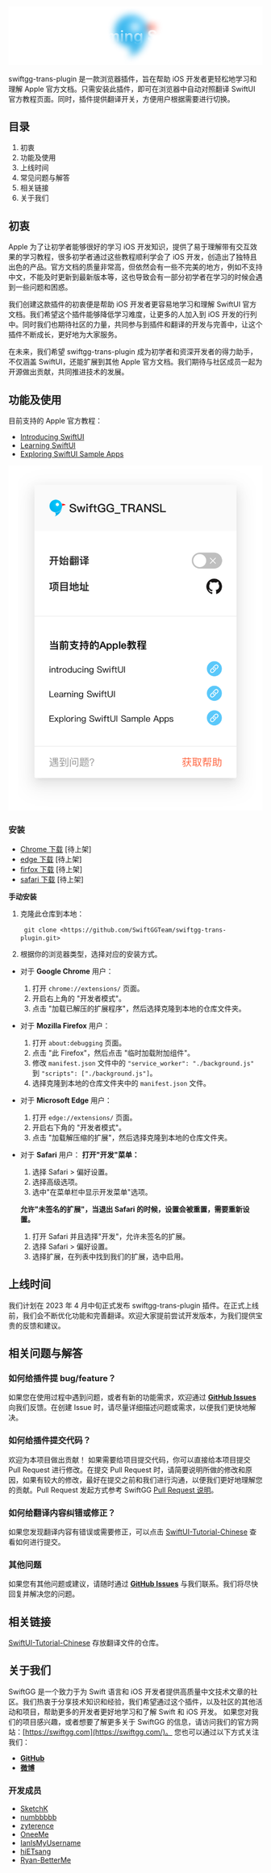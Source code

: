 ![logo.png](./source/intro/logo.png)

swiftgg-trans-plugin 是一款浏览器插件，旨在帮助 iOS 开发者更轻松地学习和理解 Apple 官方文档。只需安装此插件，即可在浏览器中自动对照翻译 SwiftUI 官方教程页面。同时，插件提供翻译开关，方便用户根据需要进行切换。

## 目录
1. 初衷
2. 功能及使用
3. 上线时间
4. 常见问题与解答
5. 相关链接
6. 关于我们

## 初衷
Apple 为了让初学者能够很好的学习 iOS 开发知识，提供了易于理解带有交互效果的学习教程，很多初学者通过这些教程顺利学会了 iOS 开发，创造出了独特且出色的产品。官方文档的质量非常高，但依然会有一些不完美的地方，例如不支持中文，不能及时更新到最新版本等，这也导致会有一部分初学者在学习的时候会遇到一些问题和困惑。

我们创建这款插件的初衷便是帮助 iOS 开发者更容易地学习和理解 SwiftUI 官方文档。我们希望这个插件能够降低学习难度，让更多的人加入到 iOS 开发的行列中。同时我们也期待社区的力量，共同参与到插件和翻译的开发与完善中，让这个插件不断成长，更好地为大家服务。

在未来，我们希望 swiftgg-trans-plugin 成为初学者和资深开发者的得力助手，不仅涵盖 SwiftUI，还能扩展到其他 Apple 官方文档。我们期待与社区成员一起为开源做出贡献，共同推进技术的发展。

## 功能及使用
目前支持的 Apple 官方教程：
- [Introducing SwiftUI](https://developer.apple.com/tutorials/swiftui)
- [Learning SwiftUI](https://developer.apple.com/tutorials/swiftui-concepts/)
- [Exploring SwiftUI Sample Apps](https://developer.apple.com/tutorials/sample-apps)

![screenshot.png](./source/intro/screenshot.png)

### 安装
- [Chrome 下载](https://chrome.google.com/webstore/category/extensions)  [待上架]
- [edge 下载](https://microsoftedge.microsoft.com/addons/Microsoft-Edge-Extensions-Home) [待上架]
- [firfox 下载](https://addons.mozilla.org/zh-CN/firefox/extensions/) [待上架]
- [safari 下载](https://apps.apple.com/cn/story/id1503038495)  [待上架]

**手动安装**
1. 克隆此仓库到本地：
    ```
     git clone <https://github.com/SwiftGGTeam/swiftgg-trans-plugin.git>
    ```
2. 根据你的浏览器类型，选择对应的安装方式。
- 对于 **Google Chrome** 用户：
    1. 打开 `chrome://extensions/` 页面。
    2. 开启右上角的 "开发者模式"。
    3. 点击 "加载已解压的扩展程序"，然后选择克隆到本地的仓库文件夹。
- 对于 **Mozilla Firefox** 用户：
    1. 打开 `about:debugging` 页面。
    2. 点击 "此 Firefox"，然后点击 "临时加载附加组件"。
    3. 修改 `manifest.json` 文件中的 `"service_worker": "./background.js"` 到 `"scripts": ["./background.js"]`。
    4. 选择克隆到本地的仓库文件夹中的 `manifest.json` 文件。
- 对于 **Microsoft Edge** 用户：
    1. 打开 `edge://extensions/` 页面。
    2. 开启右下角的 "开发者模式"。
    3. 点击 "加载解压缩的扩展"，然后选择克隆到本地的仓库文件夹。
- 对于 **Safari** 用户：
    **打开"开发"菜单：**
    1. 选择 Safari > 偏好设置。
    2. 选择高级选项。
    3. 选中"在菜单栏中显示开发菜单"选项。
    
    **允许"未签名的扩展"，当退出 Safari 的时候，设置会被重置，需要重新设置。**
    1. 打开 Safari 并且选择"开发"，允许未签名的扩展。
    2. 选择 Safari > 偏好设置。
    3. 选择扩展，在列表中找到我们的扩展，选中启用。

## 上线时间
我们计划在 2023 年 4 月中旬正式发布 swiftgg-trans-plugin 插件。在正式上线前，我们会不断优化功能和完善翻译。欢迎大家提前尝试开发版本，为我们提供宝贵的反馈和建议。

## 相关问题与解答
### 如何给插件提 bug/feature？
如果您在使用过程中遇到问题，或者有新的功能需求，欢迎通过 **[GitHub Issues](https://github.com/SwiftGGTeam/swiftgg-trans-plugin/issues)** 向我们反馈。在创建 Issue 时，请尽量详细描述问题或需求，以便我们更快地解决。

### 如何给插件提交代码？
欢迎为本项目做出贡献！ 如果需要给项目提交代码，你可以直接给本项目提交 Pull Request 进行修改。在提交 Pull Request 时，请简要说明所做的修改和原因，如果有较大的修改，最好在提交之前和我们进行沟通，以便我们更好地理解您的贡献。Pull Request 发起方式参考 SwiftGG [Pull Request 说明](https://github.com/SwiftGGTeam/translation/blob/master/%E7%BF%BB%E8%AF%91%E6%B5%81%E7%A8%8B%E6%A6%82%E8%BF%B0%E5%8F%8APR%E8%AF%B4%E6%98%8E.md#%E5%A6%82%E4%BD%95%E5%8F%91%E8%B5%B7-pull-request)。

### 如何给翻译内容纠错或修正？
如果您发现翻译内容有错误或需要修正，可以点击 [SwiftUI-Tutorial-Chinese](https://github.com/SwiftGGTeam/swiftui-tutorial-chinese) 查看如何进行提交。

### 其他问题
如果您有其他问题或建议，请随时通过 **[GitHub Issues](https://github.com/SwiftGGTeam/swiftgg-trans-plugin/issues)** 与我们联系。我们将尽快回复并解决您的问题。

## 相关链接
[SwiftUI-Tutorial-Chinese](https://github.com/SwiftGGTeam/swiftui-tutorial-chinese) 存放翻译文件的仓库。

## 关于我们
SwiftGG 是一个致力于为 Swift 语言和 iOS 开发者提供高质量中文技术文章的社区。我们热衷于分享技术知识和经验，我们希望通过这个插件，以及社区的其他活动和项目，帮助更多的开发者更好地学习和了解 Swift 和 iOS 开发。
如果您对我们的项目感兴趣，或者想要了解更多关于 SwiftGG 的信息，请访问我们的官方网站：[https://swiftgg.com](https://swiftgg.com/)。
您也可以通过以下方式关注我们：
- **[GitHub](https://github.com/SwiftGGTeam)**
- **[微博](https://weibo.com/swiftguide)**

### 开发成员
- [SketchK](https://github.com/SwiftGGTeam/swiftgg-trans-plugin/commits?author=SketchK)
- [numbbbbb](https://github.com/numbbbbb)
- [zyterence](https://github.com/zyterence)
- [OneeMe](https://github.com/OneeMe)
- [IanIsMyUsername](https://github.com/IanIsMyUsername)
- [hiETsang](https://github.com/hiETsang)
- [Ryan-BetterMe](https://github.com/Ryan-BetterMe)
